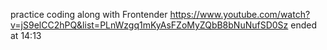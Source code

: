 
practice coding along with Frontender
https://www.youtube.com/watch?v=jS9elCC2hPQ&list=PLnWzgq1mKyAsFZoMyZQbB8bNuNufSD0Sz
ended at 14:13